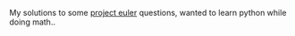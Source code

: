 My solutions to some [project euler](https://projecteuler.net/) questions, wanted to learn python while
doing math.. 
